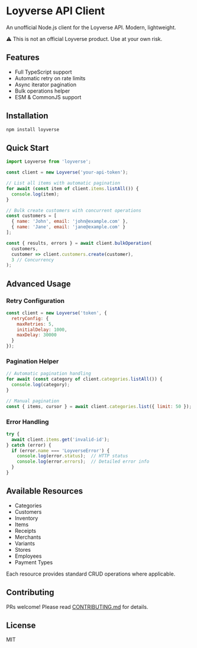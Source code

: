 # Loyverse API Client

An unofficial Node.js client for the Loyverse API. Modern, lightweight.

⚠️ This is not an official Loyverse product. Use at your own risk.

## Features

- Full TypeScript support
- Automatic retry on rate limits
- Async iterator pagination
- Bulk operations helper
- ESM & CommonJS support

## Installation

```bash
npm install loyverse
```

## Quick Start

```javascript
import Loyverse from 'loyverse';

const client = new Loyverse('your-api-token');

// List all items with automatic pagination
for await (const item of client.items.listAll()) {
  console.log(item);
}

// Bulk create customers with concurrent operations
const customers = [
  { name: 'John', email: 'john@example.com' },
  { name: 'Jane', email: 'jane@example.com' }
];

const { results, errors } = await client.bulkOperation(
  customers,
  customer => client.customers.create(customer),
  3 // Concurrency
);
```

## Advanced Usage

### Retry Configuration

```javascript
const client = new Loyverse('token', {
  retryConfig: {
    maxRetries: 5,
    initialDelay: 1000,
    maxDelay: 30000
  }
});
```

### Pagination Helper

```javascript
// Automatic pagination handling
for await (const category of client.categories.listAll()) {
  console.log(category);
}

// Manual pagination
const { items, cursor } = await client.categories.list({ limit: 50 });
```

### Error Handling

```javascript
try {
  await client.items.get('invalid-id');
} catch (error) {
  if (error.name === 'LoyverseError') {
    console.log(error.status);  // HTTP status
    console.log(error.errors);  // Detailed error info
  }
}
```

## Available Resources

- Categories
- Customers
- Inventory
- Items
- Receipts
- Merchants
- Variants
- Stores
- Employees
- Payment Types

Each resource provides standard CRUD operations where applicable.

## Contributing

PRs welcome! Please read [CONTRIBUTING.md](./CONTRIBUTING.md) for details.

## License

MIT